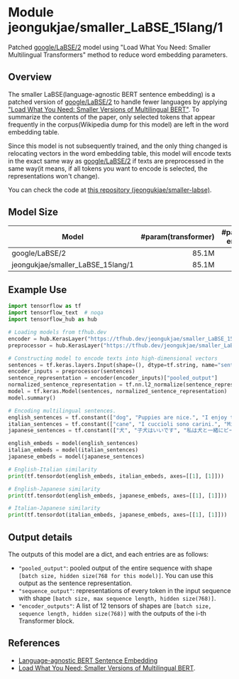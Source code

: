 # Module jeongukjae/smaller_LaBSE_15lang/1

Patched [google/LaBSE/2](https://tfhub.dev/google/LaBSE/2) model using "Load What You Need: Smaller Multilingual Transformers" method to reduce word embedding parameters.

<!-- asset-path: https://storage.googleapis.com/jeongukjae-tf-models/smaller-LaBSE/smaller_LaBSE_15lang.tar.gz -->
<!-- network-architecture: transformer -->
<!-- task: text-embedding -->
<!-- fine-tunable: true -->
<!-- format: saved_model_2 -->
<!-- language: ar -->
<!-- language: zh-cn -->
<!-- language: en -->
<!-- language: fr -->
<!-- language: de -->
<!-- language: it -->
<!-- language: ja -->
<!-- language: ko -->
<!-- language: nl -->
<!-- language: pl -->
<!-- language: pt -->
<!-- language: es -->
<!-- language: th -->
<!-- language: tr -->
<!-- language: ru -->

## Overview

The smaller LaBSE(language-agnostic BERT sentence embedding) is a patched version of [google/LaBSE/2](https://tfhub.dev/google/LaBSE/2) to handle fewer languages by applying ["Load What You Need: Smaller Versions of Multilingual BERT"](https://arxiv.org/abs/2010.05609). To summarize the contents of the paper, only selected tokens that appear frequently in the corpus(Wikipedia dump for this model) are left in the word embedding table.

Since this model is not subsequently trained, and the only thing changed is relocating vectors in the word embedding table, this model will encode texts in the exact same way as [google/LaBSE/2](https://tfhub.dev/google/LaBSE/2) if texts are preprocessed in the same way(it means, if all tokens you want to encode is selected, the representations won't change).

You can check the code at [this repository (jeongukjae/smaller-labse)](https://github.com/jeongukjae/smaller-labse).

## Model Size

| Model                             | #param(transformer) | #param(word embedding) | #param(model) | vocab size |
| --------------------------------- | ------------------: | ---------------------: | ------------: | ---------: |
| google/LaBSE/2                    |               85.1M |                 384.9M |        470.9M |    501,153 |
| jeongukjae/smaller_LaBSE_15lang/1 |               85.1M |                 133.1M |        219.2M |    173,347 |

## Example Use

```python
import tensorflow as tf
import tensorflow_text  # noqa
import tensorflow_hub as hub

# Loading models from tfhub.dev
encoder = hub.KerasLayer("https://tfhub.dev/jeongukjae/smaller_LaBSE_15lang/1")
preprocessor = hub.KerasLayer("https://tfhub.dev/jeongukjae/smaller_LaBSE_15lang_preprocess/1")

# Constructing model to encode texts into high-dimensional vectors
sentences = tf.keras.layers.Input(shape=(), dtype=tf.string, name="sentences")
encoder_inputs = preprocessor(sentences)
sentence_representation = encoder(encoder_inputs)["pooled_output"]
normalized_sentence_representation = tf.nn.l2_normalize(sentence_representation, axis=-1)  # for cosine similarity
model = tf.keras.Model(sentences, normalized_sentence_representation)
model.summary()

# Encoding multilingual sentences.
english_sentences = tf.constant(["dog", "Puppies are nice.", "I enjoy taking long walks along the beach with my dog."])
italian_sentences = tf.constant(["cane", "I cuccioli sono carini.", "Mi piace fare lunghe passeggiate lungo la spiaggia con il mio cane."])
japanese_sentences = tf.constant(["犬", "子犬はいいです", "私は犬と一緒にビーチを散歩するのが好きです"])

english_embeds = model(english_sentences)
italian_embeds = model(italian_sentences)
japanese_embeds = model(japanese_sentences)

# English-Italian similarity
print(tf.tensordot(english_embeds, italian_embeds, axes=[[1], [1]]))

# English-Japanese similarity
print(tf.tensordot(english_embeds, japanese_embeds, axes=[[1], [1]]))

# Italian-Japanese similarity
print(tf.tensordot(italian_embeds, japanese_embeds, axes=[[1], [1]]))
```

## Output details

The outputs of this model are a dict, and each entries are as follows:

* `"pooled_output"`: pooled output of the entire sequence with shape `[batch size, hidden size(768 for this model)]`. You can use this output as the sentence representation.
* `"sequence_output"`: representations of every token in the input sequence with shape `[batch size, max sequence length, hidden size(768)]`.
* `"encoder_outputs"`: A list of 12 tensors of shapes are `[batch size, sequence length, hidden size(768)]` with the outputs of the i-th Transformer block.

## References

* [Language-agnostic BERT Sentence Embedding](https://arxiv.org/abs/2007.01852)
* [Load What You Need: Smaller Versions of Multilingual BERT](https://arxiv.org/abs/2010.05609).
